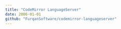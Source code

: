 ```yaml
---
title: "CodeMirror LanguageServer"
date: 2006-01-01
github: "FurqanSoftware/codemirror-languageserver"
---
```

